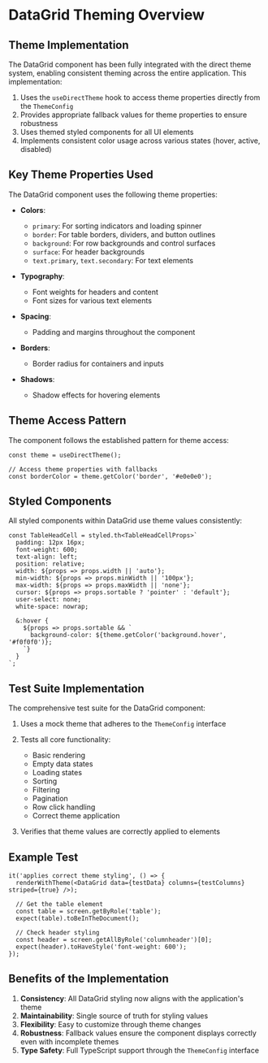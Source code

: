 # DataGrid Theming Overview

## Theme Implementation

The DataGrid component has been fully integrated with the direct theme system, enabling consistent theming across the entire application. This implementation:

1. Uses the `useDirectTheme` hook to access theme properties directly from the `ThemeConfig`
2. Provides appropriate fallback values for theme properties to ensure robustness
3. Uses themed styled components for all UI elements
4. Implements consistent color usage across various states (hover, active, disabled)

## Key Theme Properties Used

The DataGrid component uses the following theme properties:

- **Colors**:
  - `primary`: For sorting indicators and loading spinner
  - `border`: For table borders, dividers, and button outlines
  - `background`: For row backgrounds and control surfaces
  - `surface`: For header backgrounds
  - `text.primary`, `text.secondary`: For text elements
  
- **Typography**:
  - Font weights for headers and content
  - Font sizes for various text elements
  
- **Spacing**:
  - Padding and margins throughout the component
  
- **Borders**:
  - Border radius for containers and inputs
  
- **Shadows**:
  - Shadow effects for hovering elements

## Theme Access Pattern

The component follows the established pattern for theme access:

```tsx
const theme = useDirectTheme();

// Access theme properties with fallbacks
const borderColor = theme.getColor('border', '#e0e0e0');
```

## Styled Components

All styled components within DataGrid use theme values consistently:

```tsx
const TableHeadCell = styled.th<TableHeadCellProps>`
  padding: 12px 16px;
  font-weight: 600;
  text-align: left;
  position: relative;
  width: ${props => props.width || 'auto'};
  min-width: ${props => props.minWidth || '100px'};
  max-width: ${props => props.maxWidth || 'none'};
  cursor: ${props => props.sortable ? 'pointer' : 'default'};
  user-select: none;
  white-space: nowrap;
  
  &:hover {
    ${props => props.sortable && `
      background-color: ${theme.getColor('background.hover', '#f0f0f0')};
    `}
  }
`;
```

## Test Suite Implementation

The comprehensive test suite for the DataGrid component:

1. Uses a mock theme that adheres to the `ThemeConfig` interface
2. Tests all core functionality:
   - Basic rendering
   - Empty data states
   - Loading states
   - Sorting
   - Filtering
   - Pagination
   - Row click handling
   - Correct theme application
   
3. Verifies that theme values are correctly applied to elements

## Example Test

```tsx
it('applies correct theme styling', () => {
  renderWithTheme(<DataGrid data={testData} columns={testColumns} striped={true} />);
  
  // Get the table element
  const table = screen.getByRole('table');
  expect(table).toBeInTheDocument();
  
  // Check header styling
  const header = screen.getAllByRole('columnheader')[0];
  expect(header).toHaveStyle('font-weight: 600');
});
```

## Benefits of the Implementation

1. **Consistency**: All DataGrid styling now aligns with the application's theme
2. **Maintainability**: Single source of truth for styling values
3. **Flexibility**: Easy to customize through theme changes
4. **Robustness**: Fallback values ensure the component displays correctly even with incomplete themes
5. **Type Safety**: Full TypeScript support through the `ThemeConfig` interface 